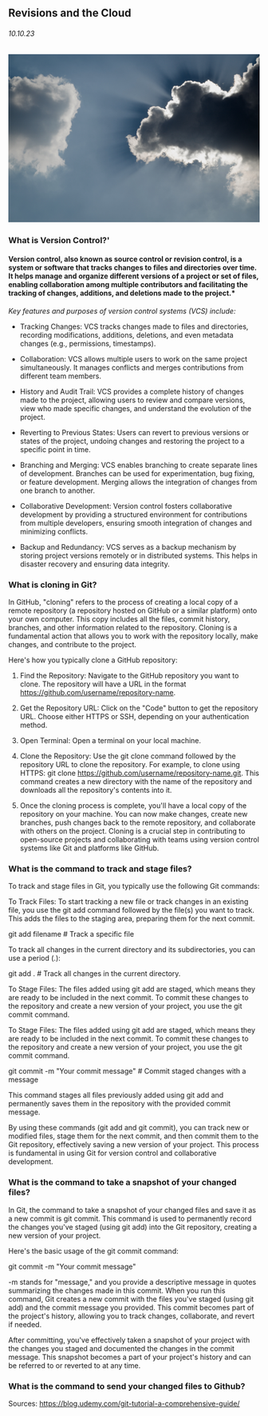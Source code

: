 ## Revisions and the Cloud

###### 10.10.23

![Alt text](outdoor-shot-of-blue-sky-and-clouds-and-sun-behind-2022-08-18-06-04-31-utc.JPG)

### What is Version Control?'

#### Version control, also known as source control or revision control, is a system or software that tracks changes to files and directories over time. It helps manage and organize different versions of a project or set of files, enabling collaboration among multiple contributors and facilitating the tracking of changes, additions, and deletions made to the project.*

*Key features and purposes of version control systems (VCS) include:*

+ Tracking Changes: VCS tracks changes made to files and directories, recording modifications, additions, deletions, and even metadata changes (e.g., permissions, timestamps).

+ Collaboration: VCS allows multiple users to work on the same project simultaneously. It manages conflicts and merges contributions from different team members.

+ History and Audit Trail: VCS provides a complete history of changes made to the project, allowing users to review and compare versions, view who made specific changes, and understand the evolution of the project.

+ Reverting to Previous States: Users can revert to previous versions or states of the project, undoing changes and restoring the project to a specific point in time.

+ Branching and Merging: VCS enables branching to create separate lines of development. Branches can be used for experimentation, bug fixing, or feature development. Merging allows the integration of changes from one branch to another.

+ Collaborative Development: Version control fosters collaborative development by providing a structured environment for contributions from multiple developers, ensuring smooth integration of changes and minimizing conflicts.

+ Backup and Redundancy: VCS serves as a backup mechanism by storing project versions remotely or in distributed systems. This helps in disaster recovery and ensuring data integrity.

### What is cloning in Git?

In GitHub, "cloning" refers to the process of creating a local copy of a remote repository (a repository hosted on GitHub or a similar platform) onto your own computer. This copy includes all the files, commit history, branches, and other information related to the repository. Cloning is a fundamental action that allows you to work with the repository locally, make changes, and contribute to the project.

Here's how you typically clone a GitHub repository:

1. Find the Repository:
Navigate to the GitHub repository you want to clone. The repository will have a URL in the format https://github.com/username/repository-name.

2. Get the Repository URL:
Click on the "Code" button to get the repository URL. Choose either HTTPS or SSH, depending on your authentication method.

3. Open Terminal:
Open a terminal on your local machine.

4. Clone the Repository:
Use the git clone command followed by the repository URL to clone the repository. For example, to clone using HTTPS: git clone https://github.com/username/repository-name.git.
 This command creates a new directory with the name of the repository and downloads all the repository's contents into it.

5. Once the cloning process is complete, you'll have a local copy of the repository on your machine. You can now make changes, create new branches, push changes back to the remote repository, and collaborate with others on the project. Cloning is a crucial step in contributing to open-source projects and collaborating with teams using version control systems like Git and platforms like GitHub.

### What is the command to track and stage files?


To track and stage files in Git, you typically use the following Git commands:

To Track Files:
To start tracking a new file or track changes in an existing file, you use the git add command followed by the file(s) you want to track. This adds the files to the staging area, preparing them for the next commit.

git add filename   # Track a specific file

To track all changes in the current directory and its subdirectories, you can use a period (.):

git add .          # Track all changes in the current directory.

To Stage Files:
The files added using git add are staged, which means they are ready to be included in the next commit. To commit these changes to the repository and create a new version of your project, you use the git commit command.

To Stage Files:
The files added using git add are staged, which means they are ready to be included in the next commit. To commit these changes to the repository and create a new version of your project, you use the git commit command.

git commit -m "Your commit message"   # Commit staged changes with a message

This command stages all files previously added using git add and permanently saves them in the repository with the provided commit message.

By using these commands (git add and git commit), you can track new or modified files, stage them for the next commit, and then commit them to the Git repository, effectively saving a new version of your project. This process is fundamental in using Git for version control and collaborative development.

### What is the command to take a snapshot of your changed files?


In Git, the command to take a snapshot of your changed files and save it as a new commit is git commit. This command is used to permanently record the changes you've staged (using git add) into the Git repository, creating a new version of your project.

Here's the basic usage of the git commit command:

git commit -m "Your commit message"

-m stands for "message," and you provide a descriptive message in quotes summarizing the changes made in this commit.
When you run this command, Git creates a new commit with the files you've staged (using git add) and the commit message you provided. This commit becomes part of the project's history, allowing you to track changes, collaborate, and revert if needed.


After committing, you've effectively taken a snapshot of your project with the changes you staged and documented the changes in the commit message. This snapshot becomes a part of your project's history and can be referred to or reverted to at any time.

### What is the command to send your changed files to Github?

Sources: https://blog.udemy.com/git-tutorial-a-comprehensive-guide/


